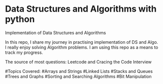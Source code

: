 # Data Structures and Algorithms with python
 Implementation of Data Structures and Algorithms

In this repo, I share my journey in practising implementation of DS and Algo. I really enjoy solving Algorithm problems. I am using this repo as a means to 
track my progress.

The source of most questions: Leetcode and Cracing the Code Interview

#Topics Covered:
#Arrays and Strings
#Linked Lists
#Stacks and Queues
#Trees and Graphs
#Sorting and Searching Algorithms
#Bit Manipulation
 
 


